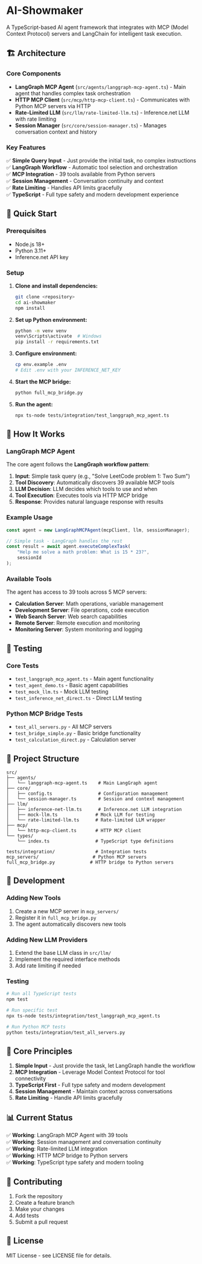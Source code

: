 # AI-Showmaker

A TypeScript-based AI agent framework that integrates with MCP (Model Context Protocol) servers and LangChain for intelligent task execution.

## 🏗️ Architecture

### Core Components

- **LangGraph MCP Agent** (`src/agents/langgraph-mcp-agent.ts`) - Main agent that handles complex task orchestration
- **HTTP MCP Client** (`src/mcp/http-mcp-client.ts`) - Communicates with Python MCP servers via HTTP
- **Rate-Limited LLM** (`src/llm/rate-limited-llm.ts`) - Inference.net LLM with rate limiting
- **Session Manager** (`src/core/session-manager.ts`) - Manages conversation context and history

### Key Features

✅ **Simple Query Input** - Just provide the initial task, no complex instructions  
✅ **LangGraph Workflow** - Automatic tool selection and orchestration  
✅ **MCP Integration** - 39 tools available from Python servers  
✅ **Session Management** - Conversation continuity and context  
✅ **Rate Limiting** - Handles API limits gracefully  
✅ **TypeScript** - Full type safety and modern development experience  

## 🚀 Quick Start

### Prerequisites

- Node.js 18+
- Python 3.11+
- Inference.net API key

### Setup

1. **Clone and install dependencies:**
   ```bash
   git clone <repository>
   cd ai-showmaker
   npm install
   ```

2. **Set up Python environment:**
   ```bash
   python -m venv venv
   venv\Scripts\activate  # Windows
   pip install -r requirements.txt
   ```

3. **Configure environment:**
   ```bash
   cp env.example .env
   # Edit .env with your INFERENCE_NET_KEY
   ```

4. **Start the MCP bridge:**
   ```bash
   python full_mcp_bridge.py
   ```

5. **Run the agent:**
   ```bash
   npx ts-node tests/integration/test_langgraph_mcp_agent.ts
   ```

## 🧠 How It Works

### LangGraph MCP Agent

The core agent follows the **LangGraph workflow pattern**:

1. **Input**: Simple task query (e.g., "Solve LeetCode problem 1: Two Sum")
2. **Tool Discovery**: Automatically discovers 39 available MCP tools
3. **LLM Decision**: LLM decides which tools to use and when
4. **Tool Execution**: Executes tools via HTTP MCP bridge
5. **Response**: Provides natural language response with results

### Example Usage

```typescript
const agent = new LangGraphMCPAgent(mcpClient, llm, sessionManager);

// Simple task - LangGraph handles the rest
const result = await agent.executeComplexTask(
    "Help me solve a math problem: What is 15 * 23?", 
    sessionId
);
```

### Available Tools

The agent has access to 39 tools across 5 MCP servers:

- **Calculation Server**: Math operations, variable management
- **Development Server**: File operations, code execution
- **Web Search Server**: Web search capabilities
- **Remote Server**: Remote execution and monitoring
- **Monitoring Server**: System monitoring and logging

## 🧪 Testing

### Core Tests

- `test_langgraph_mcp_agent.ts` - Main agent functionality
- `test_agent_demo.ts` - Basic agent capabilities
- `test_mock_llm.ts` - Mock LLM testing
- `test_inference_net_direct.ts` - Direct LLM testing

### Python MCP Bridge Tests

- `test_all_servers.py` - All MCP servers
- `test_bridge_simple.py` - Basic bridge functionality
- `test_calculation_direct.py` - Calculation server

## 📁 Project Structure

```
src/
├── agents/
│   └── langgraph-mcp-agent.ts    # Main LangGraph agent
├── core/
│   ├── config.ts                 # Configuration management
│   └── session-manager.ts        # Session and context management
├── llm/
│   ├── inference-net-llm.ts      # Inference.net LLM integration
│   ├── mock-llm.ts              # Mock LLM for testing
│   └── rate-limited-llm.ts      # Rate-limited LLM wrapper
├── mcp/
│   └── http-mcp-client.ts       # HTTP MCP client
└── types/
    └── index.ts                 # TypeScript type definitions

tests/integration/               # Integration tests
mcp_servers/                    # Python MCP servers
full_mcp_bridge.py             # HTTP bridge to Python servers
```

## 🔧 Development

### Adding New Tools

1. Create a new MCP server in `mcp_servers/`
2. Register it in `full_mcp_bridge.py`
3. The agent automatically discovers new tools

### Adding New LLM Providers

1. Extend the base LLM class in `src/llm/`
2. Implement the required interface methods
3. Add rate limiting if needed

### Testing

```bash
# Run all TypeScript tests
npm test

# Run specific test
npx ts-node tests/integration/test_langgraph_mcp_agent.ts

# Run Python MCP tests
python tests/integration/test_all_servers.py
```

## 🎯 Core Principles

1. **Simple Input** - Just provide the task, let LangGraph handle the workflow
2. **MCP Integration** - Leverage Model Context Protocol for tool connectivity
3. **TypeScript First** - Full type safety and modern development
4. **Session Management** - Maintain context across conversations
5. **Rate Limiting** - Handle API limits gracefully

## 📊 Current Status

✅ **Working**: LangGraph MCP Agent with 39 tools  
✅ **Working**: Session management and conversation continuity  
✅ **Working**: Rate-limited LLM integration  
✅ **Working**: HTTP MCP bridge to Python servers  
✅ **Working**: TypeScript type safety and modern tooling  

## 🤝 Contributing

1. Fork the repository
2. Create a feature branch
3. Make your changes
4. Add tests
5. Submit a pull request

## 📄 License

MIT License - see LICENSE file for details.